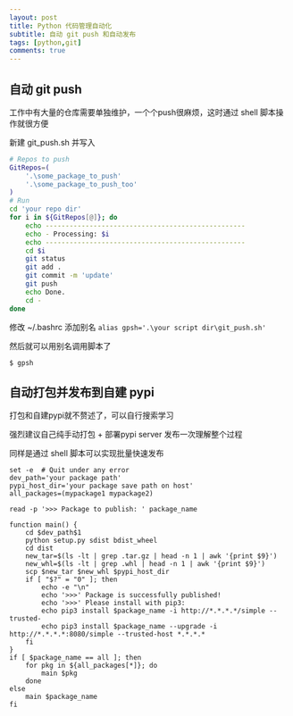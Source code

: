 ```yaml
---
layout: post
title: Python 代码管理自动化
subtitle: 自动 git push 和自动发布
tags: [python,git]
comments: true
---
```


## 自动 git push

工作中有大量的仓库需要单独维护，一个个push很麻烦，这时通过 shell 脚本操作就很方便

新建 git_push.sh 并写入

```bash
# Repos to push
GitRepos=(
    '.\some_package_to_push'
    '.\some_package_to_push_too'
)
# Run
cd 'your repo dir'
for i in ${GitRepos[@]}; do
    echo --------------------------------------------------
    echo - Processing: $i
    echo --------------------------------------------------
    cd $i
    git status
    git add .
    git commit -m 'update'
    git push
    echo Done.
    cd -
done
```


修改 ~/.bashrc 添加别名 `alias gpsh='.\your script dir\git_push.sh'`

然后就可以用别名调用脚本了

```shell
$ gpsh
```

## 自动打包并发布到自建 pypi

打包和自建pypi就不赘述了，可以自行搜索学习

强烈建议自己纯手动打包 + 部署pypi server 发布一次理解整个过程

同样是通过 shell 脚本可以实现批量快速发布

```shell
set -e  # Quit under any error
dev_path='your package path'
pypi_host_dir='your package save path on host'
all_packages=(mypackage1 mypackage2)

read -p '>>> Package to publish: ' package_name

function main() {
    cd $dev_path$1
    python setup.py sdist bdist_wheel
    cd dist
    new_tar=$(ls -lt | grep .tar.gz | head -n 1 | awk '{print $9}')
    new_whl=$(ls -lt | grep .whl | head -n 1 | awk '{print $9}')
    scp $new_tar $new_whl $pypi_host_dir
    if [ "$?" = "0" ]; then
        echo -e "\n"
        echo '>>>' Package is successfully published!
        echo '>>>' Please install with pip3:
        echo pip3 install $package_name -i http://*.*.*.*/simple --trusted-
        echo pip3 install $package_name --upgrade -i http://*.*.*.*:8080/simple --trusted-host *.*.*.*
    fi
}
if [ $package_name == all ]; then
    for pkg in ${all_packages[*]}; do
        main $pkg
    done
else
    main $package_name
fi
```

